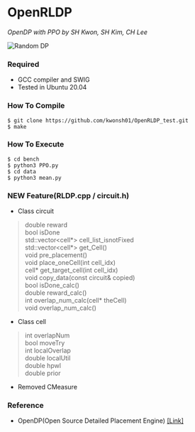 # OpenRLDP
*OpenDP with PPO by SH Kwon, SH Kim, CH Lee*

![Random DP](https://user-images.githubusercontent.com/88278994/206904712-639e90f2-1295-47e4-bac4-a54263cdac63.gif)

###
### Required
* GCC compiler and SWIG
* Tested in Ubuntu 20.04

### How To Compile
    $ git clone https://github.com/kwonsh01/OpenRLDP_test.git
    $ make

### How To Execute
    $ cd bench
    $ python3 PPO.py
    $ cd data
    $ python3 mean.py

### NEW Feature(RLDP.cpp / circuit.h)  
* Class circuit  
>double reward  
>bool isDone  
>std::vector<cell*> cell_list_isnotFixed  
>std::vector<cell*> get_Cell()  
>void pre_placement()  
>void place_oneCell(int cell_idx)  
>cell* get_target_cell(int cell_idx)  
>void copy_data(const circuit& copied)  
>bool isDone_calc()  
>double reward_calc()  
>int overlap_num_calc(cell* theCell)  
>void overlap_num_calc()  
* Class cell
>int overlapNum  
>bool moveTry  
>int localOverlap  
>double localUtil  
>double hpwl  
>double prior    
* Removed CMeasure

### Reference
* OpenDP(Open Source Detailed Placement Engine) [[Link]](https://github.com/sanggido/OpenDP/tree/master)
